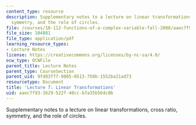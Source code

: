 ```yaml
---
content_type: resource
description: Supplementary notes to a lecture on linear transformations, cross ratio,
  symmetry, and the role of circles.
file: /courses/18-112-functions-of-a-complex-variable-fall-2008/aaec7f933629522f40ccb7a35b564c86_lecture7.pdf
file_size: 104881
file_type: application/pdf
learning_resource_types:
- Lecture Notes
license: https://creativecommons.org/licenses/by-nc-sa/4.0/
ocw_type: OCWFile
parent_title: Lecture Notes
parent_type: CourseSection
parent_uid: 9fd83f77-9805-0513-750b-1552ba21ad73
resourcetype: Document
title: 'Lecture 7: Linear Transformations'
uid: aaec7f93-3629-522f-40cc-b7a35b564c86
---
```

Supplementary notes to a lecture on linear transformations, cross ratio, symmetry, and the role of circles.